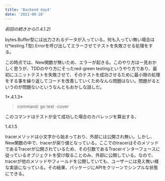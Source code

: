 ```yaml
---
title: 'Backend day4'
date: '2021-08-28'
---
```



*前回の続きから(1.4.1.2)*

bytes.Buffer型には出力されるデータが入っている。何も入ってい無い場合はt(*testing.T型).Errorを呼び出してエラーさせてテストを失敗させる処理をする。

この時点では、New関数が無いため、エラーが起きる。このやり方は一見おかしく思うが、TDDのやり方にそったred-green testingというやり方であり、最初にユニットテストを失敗させて、そのテストを成功させるために最小限の処理をする事を繰り返してコードを改善していくためなんら問題はない。問題がるというのが問題ないというなんともおかしな話しだ。

1*.4.1.3*

> command: go test -cover

このコマンドはテストが全て成功した場合のカバレッジを算出する、

1.4.1.5

tracerメソッドは小文字から始まっており、外部には公開され無い。しかし、New関数の中で、tracerが戻り値となっている。ここでのtracerはそのメソッドであるTracerが公開されているため、その引数であるTracerインターフェースに従っているオブジェクトを受け取ることのみ、外部に公開している。なので、tracerが他のメソッドやフィールドを公開していても、ユーザーには見え無い様な実装になっている。その結果、パッケージにAPIをクリーンでシンプルな状態にできる。

